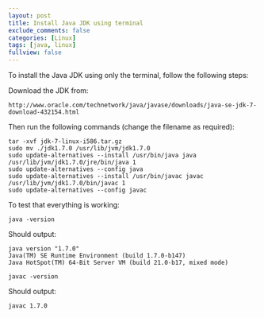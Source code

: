 ```yaml
---
layout: post
title: Install Java JDK using terminal
exclude_comments: false
categories: [Linux]
tags: [java, linux]
fullview: false
---
```

To install the Java JDK using only the terminal, follow the following steps:

Download the JDK from:

~~~
http://www.oracle.com/technetwork/java/javase/downloads/java-se-jdk-7-download-432154.html
~~~

Then run the following commands (change the filename as required):

~~~
tar -xvf jdk-7-linux-i586.tar.gz
sudo mv ./jdk1.7.0 /usr/lib/jvm/jdk1.7.0
sudo update-alternatives --install /usr/bin/java java /usr/lib/jvm/jdk1.7.0/jre/bin/java 1
sudo update-alternatives --config java
sudo update-alternatives --install /usr/bin/javac javac /usr/lib/jvm/jdk1.7.0/bin/javac 1
sudo update-alternatives --config javac
~~~

To test that everything is working:

~~~
java -version
~~~

Should output:

~~~
java version "1.7.0"
Java(TM) SE Runtime Environment (build 1.7.0-b147)
Java HotSpot(TM) 64-Bit Server VM (build 21.0-b17, mixed mode)
~~~

~~~
javac -version
~~~

Should output:

~~~
javac 1.7.0
~~~
